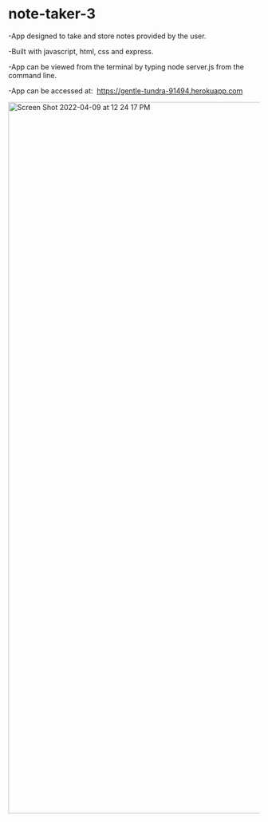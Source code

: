# note-taker-3

-App designed to take and store notes provided by the user.

-Built with javascript, html, css and express.

-App can be viewed from the terminal by typing    node server.js   from the command line.

-App can be accessed at:   https://gentle-tundra-91494.herokuapp.com 
  

<img width="1428" alt="Screen Shot 2022-04-09 at 12 24 17 PM" src="https://user-images.githubusercontent.com/93175521/162584829-5b7a1bbe-6b0b-47ed-b122-8fa31342d36d.png">
